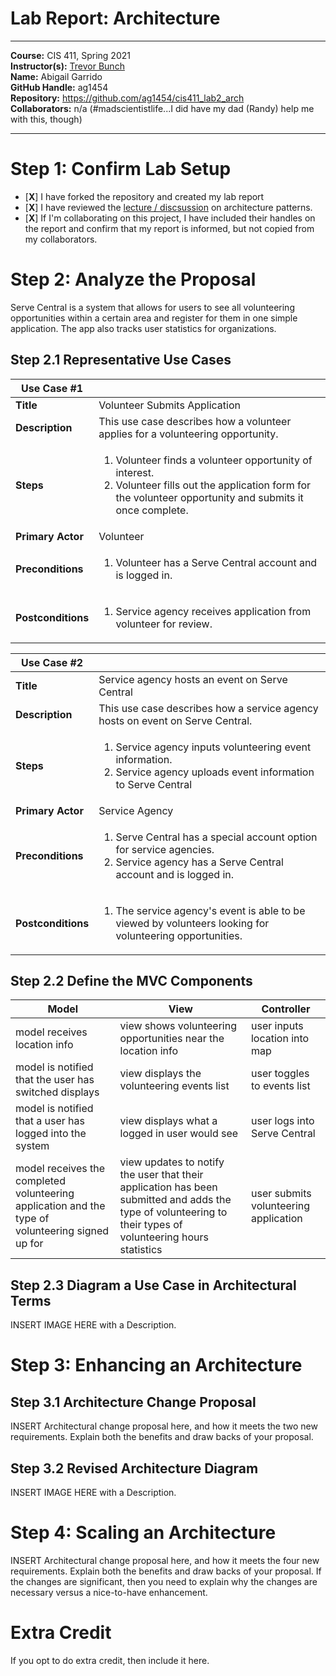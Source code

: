 # Lab Report: Architecture
___
**Course:** CIS 411, Spring 2021  
**Instructor(s):** [Trevor Bunch](https://github.com/trevordbunch)  
**Name:** Abigail Garrido  
**GitHub Handle:** ag1454  
**Repository:** https://github.com/ag1454/cis411_lab2_arch  
**Collaborators:** n/a (#madscientistlife...I did have my dad (Randy) help me with this, though)
___

# Step 1: Confirm Lab Setup
- [**X**] I have forked the repository and created my lab report
- [**X**] I have reviewed the [lecture / discsussion](../assets/04p1_SolutionArchitectures.pdf) on architecture patterns.
- [**X**] If I'm collaborating on this project, I have included their handles on the report and confirm that my report is informed, but not copied from my collaborators.

# Step 2: Analyze the Proposal
Serve Central is a system that allows for users to see all volunteering opportunities within a certain area and register for them in one simple application. The app also tracks user statistics for organizations.

## Step 2.1 Representative Use Cases  

| **Use Case #1** | |
|---|---|
| **Title** | Volunteer Submits Application |
| **Description** | This use case describes how a volunteer applies for a volunteering opportunity. |
| **Steps** | <ol><li>Volunteer finds a volunteer opportunity of interest.</li><li>Volunteer fills out the application form for the volunteer opportunity and submits it once complete.</li></ol> |
| **Primary Actor** | Volunteer |
| **Preconditions** | <ol><li>Volunteer has a Serve Central account and is logged in.</li></ol> |
| **Postconditions** | <ol><li>Service agency receives application from volunteer for review.</li></ol> |

| **Use Case #2** | |
|---|---|
| **Title** | Service agency hosts an event on Serve Central |
| **Description** | This use case describes how a service agency hosts on event on Serve Central. |
| **Steps** | <ol><li>Service agency inputs volunteering event information.</li><li>Service agency uploads event information to Serve Central</li></ol> |
| **Primary Actor** | Service Agency |
| **Preconditions** | <ol><li>Serve Central has a special account option for service agencies.</li><li>Service agency has a Serve Central account and is logged in.</li></ol> |
| **Postconditions** | <ol><li>The service agency's event is able to be viewed by volunteers looking for volunteering opportunities.</li></ol> |

## Step 2.2 Define the MVC Components

| Model | View | Controller |
|---|---|---|
| model receives location info | view shows volunteering opportunities near the location info | user inputs location into map |
| model is notified that the user has switched displays | view displays the volunteering events list | user toggles to events list |
| model is notified that a user has logged into the system | view displays what a logged in user would see | user logs into Serve Central |
| model receives the completed volunteering application and the type of volunteering signed up for | view updates to notify the user that their application has been submitted and adds the type of volunteering to their types of volunteering hours statistics | user submits volunteering application |

## Step 2.3 Diagram a Use Case in Architectural Terms
INSERT IMAGE HERE with a Description.

# Step 3: Enhancing an Architecture

## Step 3.1 Architecture Change Proposal
INSERT Architectural change proposal here, and how it meets the two new requirements.  Explain both the benefits and draw backs of your proposal.

## Step 3.2 Revised Architecture Diagram
INSERT IMAGE HERE with a Description.

# Step 4: Scaling an Architecture
INSERT Architectural change proposal here, and how it meets the four new requirements.  Explain both the benefits and draw backs of your proposal.  If the changes are significant, then you need to explain why the changes are necessary versus a nice-to-have enhancement.

# Extra Credit
If you opt to do extra credit, then include it here.